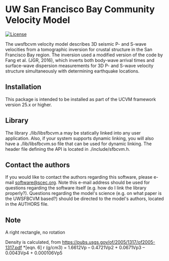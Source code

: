 # UW San Francisco Bay Community Velocity Model

[![License](https://img.shields.io/badge/License-BSD_3--Clause-blue.svg)](https://opensource.org/licenses/BSD-3-Clause)

The uwsfbcvm velocity model describes 3D seismic P- and S-wave velocities from a
tomographic inversion for crustal structure in the San Francisco Bay region. The
inversion used a modified version of the code by Fang et al. (JGR, 2016), which
inverts both body-wave arrival times and surface-wave dispersion measurements 
for 3D P- and S-wave velocity structure simultaneously with determining earthquake
locations.

## Installation

This package is intended to be installed as part of the UCVM framework
version 25.x or higher.

## Library

The library ./lib/libsfbcvm.a may be statically linked into any
user application. Also, if your system supports dynamic linking,
you will also have a ./lib/libsfbcvm.so file that can be used
for dynamic linking. The header file defining the API is located
in ./include/sfbcvm.h.


## Contact the authors

If you would like to contact the authors regarding this software,
please e-mail software@scec.org. Note this e-mail address should
be used for questions regarding the software itself (e.g. how
do I link the library properly?). Questions regarding the model's
science (e.g. on what paper is the UWSFBCVM based?) should be directed
to the model's authors, located in the AUTHORS file.

## Note

A right rectangle, no rotation 

Density is calculated, from https://pubs.usgs.gov/of/2005/1317/of2005-1317.pdf
  *[eqn. 6] r (g/cm3) = 1.6612Vp – 0.4721Vp2 + 0.0671Vp3 – 0.0043Vp4 + 0.000106Vp5


